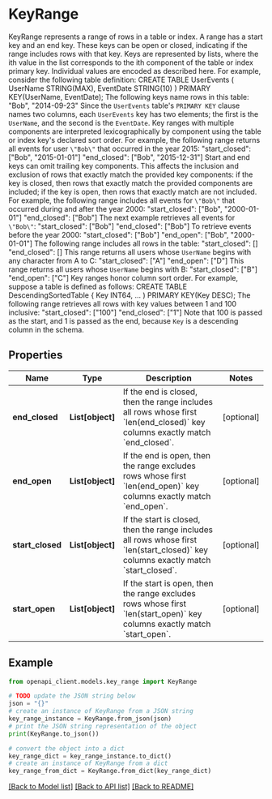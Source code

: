 # KeyRange

KeyRange represents a range of rows in a table or index. A range has a start key and an end key. These keys can be open or closed, indicating if the range includes rows with that key. Keys are represented by lists, where the ith value in the list corresponds to the ith component of the table or index primary key. Individual values are encoded as described here. For example, consider the following table definition: CREATE TABLE UserEvents ( UserName STRING(MAX), EventDate STRING(10) ) PRIMARY KEY(UserName, EventDate); The following keys name rows in this table: \"Bob\", \"2014-09-23\" Since the `UserEvents` table's `PRIMARY KEY` clause names two columns, each `UserEvents` key has two elements; the first is the `UserName`, and the second is the `EventDate`. Key ranges with multiple components are interpreted lexicographically by component using the table or index key's declared sort order. For example, the following range returns all events for user `\"Bob\"` that occurred in the year 2015: \"start_closed\": [\"Bob\", \"2015-01-01\"] \"end_closed\": [\"Bob\", \"2015-12-31\"] Start and end keys can omit trailing key components. This affects the inclusion and exclusion of rows that exactly match the provided key components: if the key is closed, then rows that exactly match the provided components are included; if the key is open, then rows that exactly match are not included. For example, the following range includes all events for `\"Bob\"` that occurred during and after the year 2000: \"start_closed\": [\"Bob\", \"2000-01-01\"] \"end_closed\": [\"Bob\"] The next example retrieves all events for `\"Bob\"`: \"start_closed\": [\"Bob\"] \"end_closed\": [\"Bob\"] To retrieve events before the year 2000: \"start_closed\": [\"Bob\"] \"end_open\": [\"Bob\", \"2000-01-01\"] The following range includes all rows in the table: \"start_closed\": [] \"end_closed\": [] This range returns all users whose `UserName` begins with any character from A to C: \"start_closed\": [\"A\"] \"end_open\": [\"D\"] This range returns all users whose `UserName` begins with B: \"start_closed\": [\"B\"] \"end_open\": [\"C\"] Key ranges honor column sort order. For example, suppose a table is defined as follows: CREATE TABLE DescendingSortedTable { Key INT64, ... ) PRIMARY KEY(Key DESC); The following range retrieves all rows with key values between 1 and 100 inclusive: \"start_closed\": [\"100\"] \"end_closed\": [\"1\"] Note that 100 is passed as the start, and 1 is passed as the end, because `Key` is a descending column in the schema.

## Properties

Name | Type | Description | Notes
------------ | ------------- | ------------- | -------------
**end_closed** | **List[object]** | If the end is closed, then the range includes all rows whose first &#x60;len(end_closed)&#x60; key columns exactly match &#x60;end_closed&#x60;. | [optional] 
**end_open** | **List[object]** | If the end is open, then the range excludes rows whose first &#x60;len(end_open)&#x60; key columns exactly match &#x60;end_open&#x60;. | [optional] 
**start_closed** | **List[object]** | If the start is closed, then the range includes all rows whose first &#x60;len(start_closed)&#x60; key columns exactly match &#x60;start_closed&#x60;. | [optional] 
**start_open** | **List[object]** | If the start is open, then the range excludes rows whose first &#x60;len(start_open)&#x60; key columns exactly match &#x60;start_open&#x60;. | [optional] 

## Example

```python
from openapi_client.models.key_range import KeyRange

# TODO update the JSON string below
json = "{}"
# create an instance of KeyRange from a JSON string
key_range_instance = KeyRange.from_json(json)
# print the JSON string representation of the object
print(KeyRange.to_json())

# convert the object into a dict
key_range_dict = key_range_instance.to_dict()
# create an instance of KeyRange from a dict
key_range_from_dict = KeyRange.from_dict(key_range_dict)
```
[[Back to Model list]](../README.md#documentation-for-models) [[Back to API list]](../README.md#documentation-for-api-endpoints) [[Back to README]](../README.md)


